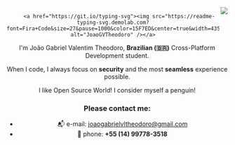 <img align="right" src="https://visitor-badge.laobi.icu/badge?page_id=JoaoGVTheodoro">
<center>
	
		<a href="https://git.io/typing-svg"><img src="https://readme-typing-svg.demolab.com?font=Fira+Code&size=27&pause=1000&color=15F7ED&center=true&width=435&lines=Hello+There!+%F0%9F%91%8B;This+is+Jo%C3%A3o....;Nice+to+meet+you!" alt="JoaoGVTheodoro" /></a>
	


I'm João Gabriel Valentim Theodoro, **Brazilian (🇧🇷)** Cross-Platform Development student.

When I code, I always focus on **security** and the most **seamless** experience possible.

I like Open Source World! I consider myself a penguin!

### **Please contact me:**

- 📬 e-mail: joaogabrielvltheodoro@gmail.com 
- 📱 phone: **+55 (14)  99778-3518**
	
</center>
